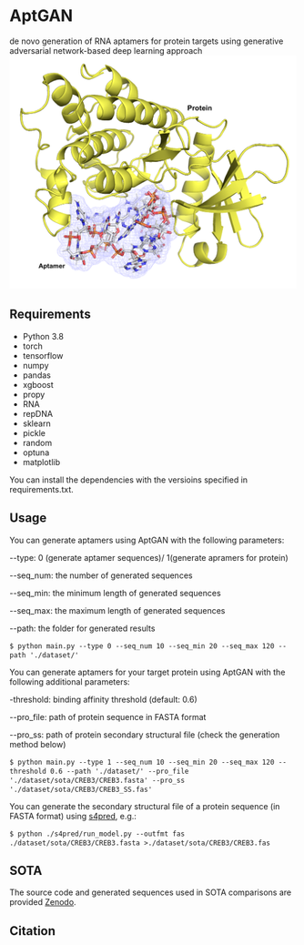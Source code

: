 # AptGAN
de novo generation of RNA aptamers for protein targets using generative adversarial network-based deep learning approach
![title](title.png)

## Requirements
* Python 3.8
* torch
* tensorflow
* numpy
* pandas
* xgboost
* propy
* RNA
* repDNA
* sklearn
* pickle
* random
* optuna
* matplotlib

You can install the dependencies with the versioins specified in requirements.txt. 

## Usage
You can generate aptamers using AptGAN with the following parameters:

--type: 0 (generate aptamer sequences)/ 1(generate apramers for protein)

--seq_num: the number of generated sequences

--seq_min: the minimum length of generated sequences

--seq_max: the maximum length of generated sequences

--path: the folder for generated results

```
$ python main.py --type 0 --seq_num 10 --seq_min 20 --seq_max 120 --path './dataset/'
```

You can generate aptamers for your target protein using AptGAN with the following additional parameters:

-threshold: binding affinity threshold (default: 0.6)

--pro_file: path of protein sequence in FASTA format

--pro_ss: path of protein secondary structural file (check the generation method below)

```
$ python main.py --type 1 --seq_num 10 --seq_min 20 --seq_max 120 --threshold 0.6 --path './dataset/' --pro_file './dataset/sota/CREB3/CREB3.fasta' --pro_ss './dataset/sota/CREB3/CREB3_SS.fas'
```

You can generate the secondary structural file of a protein sequence (in FASTA format) using [s4pred](https://github.com/psipred/s4pred), e.g.:

```
$ python ./s4pred/run_model.py --outfmt fas ./dataset/sota/CREB3/CREB3.fasta >./dataset/sota/CREB3/CREB3.fas
```



## SOTA
The source code and generated sequences used in SOTA comparisons are provided [Zenodo](https://zenodo.org/records/14862169).



## Citation


